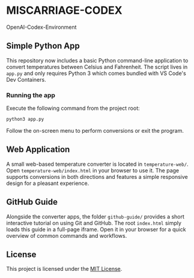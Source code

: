 # MISCARRIAGE-CODEX
OpenAI-Codex-Environment

## Simple Python App

This repository now includes a basic Python command-line application to
convert temperatures between Celsius and Fahrenheit. The script lives in
`app.py` and only requires Python 3 which comes bundled with VS Code's
Dev Containers.

### Running the app

Execute the following command from the project root:

```bash
python3 app.py
```

Follow the on-screen menu to perform conversions or exit the program.

## Web Application

A small web-based temperature converter is located in `temperature-web/`.
Open `temperature-web/index.html` in your browser to use it. The page
supports conversions in both directions and features a simple responsive
design for a pleasant experience.

## GitHub Guide

Alongside the converter apps, the folder `github-guide/` provides a short
interactive tutorial on using Git and GitHub. The root `index.html` simply
loads this guide in a full-page iframe. Open it in your browser for a quick
overview of common commands and workflows.

## License

This project is licensed under the [MIT License](LICENSE).
